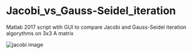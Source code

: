 # Jacobi_vs_Gauss-Seidel_iteration
Matlab 2017 script wtih GUI to compare Jacobi and Gauss-Seidel iteration algorythms on 3x3 A matrix

![jacobi image](https://www.dropbox.com/s/3vt8h4amv3yl7ek/jacobi.png?dl=0)
